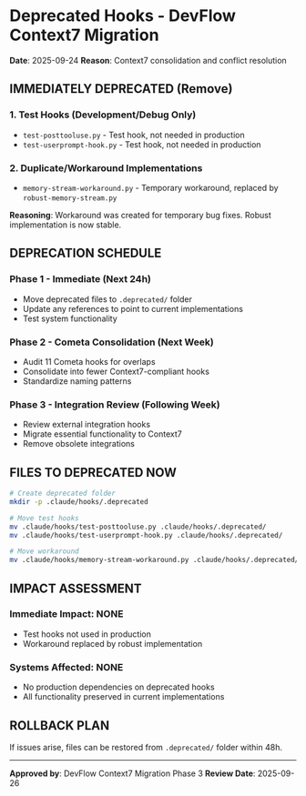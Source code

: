 # Deprecated Hooks - DevFlow Context7 Migration

**Date**: 2025-09-24
**Reason**: Context7 consolidation and conflict resolution

## IMMEDIATELY DEPRECATED (Remove)

### 1. Test Hooks (Development/Debug Only)
- `test-posttooluse.py` - Test hook, not needed in production
- `test-userprompt-hook.py` - Test hook, not needed in production

### 2. Duplicate/Workaround Implementations
- `memory-stream-workaround.py` - Temporary workaround, replaced by `robust-memory-stream.py`

**Reasoning**: Workaround was created for temporary bug fixes. Robust implementation is now stable.

## DEPRECATION SCHEDULE

### Phase 1 - Immediate (Next 24h)
- Move deprecated files to `.deprecated/` folder
- Update any references to point to current implementations
- Test system functionality

### Phase 2 - Cometa Consolidation (Next Week)
- Audit 11 Cometa hooks for overlaps
- Consolidate into fewer Context7-compliant hooks
- Standardize naming patterns

### Phase 3 - Integration Review (Following Week)
- Review external integration hooks
- Migrate essential functionality to Context7
- Remove obsolete integrations

## FILES TO DEPRECATED NOW

```bash
# Create deprecated folder
mkdir -p .claude/hooks/.deprecated

# Move test hooks
mv .claude/hooks/test-posttooluse.py .claude/hooks/.deprecated/
mv .claude/hooks/test-userprompt-hook.py .claude/hooks/.deprecated/

# Move workaround
mv .claude/hooks/memory-stream-workaround.py .claude/hooks/.deprecated/
```

## IMPACT ASSESSMENT

### Immediate Impact: NONE
- Test hooks not used in production
- Workaround replaced by robust implementation

### Systems Affected: NONE
- No production dependencies on deprecated hooks
- All functionality preserved in current implementations

## ROLLBACK PLAN
If issues arise, files can be restored from `.deprecated/` folder within 48h.

---
**Approved by**: DevFlow Context7 Migration Phase 3
**Review Date**: 2025-09-26
